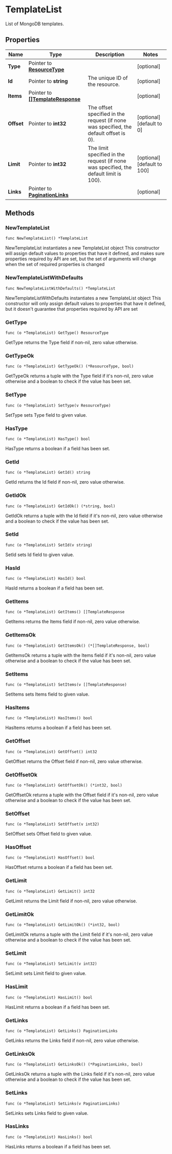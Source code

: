 # TemplateList

List of MongoDB templates.


## Properties

|Name | Type | Description | Notes|
|------------ | ------------- | ------------- | -------------|
|**Type** | Pointer to [**ResourceType**](ResourceType.md) |  | [optional] |
|**Id** | Pointer to **string** | The unique ID of the resource. | [optional] |
|**Items** | Pointer to [**[]TemplateResponse**](TemplateResponse.md) |  | [optional] |
|**Offset** | Pointer to **int32** | The offset specified in the request (if none was specified, the default offset is 0).  | [optional] [default to 0]|
|**Limit** | Pointer to **int32** | The limit specified in the request (if none was specified, the default limit is 100).  | [optional] [default to 100]|
|**Links** | Pointer to [**PaginationLinks**](PaginationLinks.md) |  | [optional] |

## Methods

### NewTemplateList

`func NewTemplateList() *TemplateList`

NewTemplateList instantiates a new TemplateList object
This constructor will assign default values to properties that have it defined,
and makes sure properties required by API are set, but the set of arguments
will change when the set of required properties is changed

### NewTemplateListWithDefaults

`func NewTemplateListWithDefaults() *TemplateList`

NewTemplateListWithDefaults instantiates a new TemplateList object
This constructor will only assign default values to properties that have it defined,
but it doesn't guarantee that properties required by API are set

### GetType

`func (o *TemplateList) GetType() ResourceType`

GetType returns the Type field if non-nil, zero value otherwise.

### GetTypeOk

`func (o *TemplateList) GetTypeOk() (*ResourceType, bool)`

GetTypeOk returns a tuple with the Type field if it's non-nil, zero value otherwise
and a boolean to check if the value has been set.

### SetType

`func (o *TemplateList) SetType(v ResourceType)`

SetType sets Type field to given value.

### HasType

`func (o *TemplateList) HasType() bool`

HasType returns a boolean if a field has been set.

### GetId

`func (o *TemplateList) GetId() string`

GetId returns the Id field if non-nil, zero value otherwise.

### GetIdOk

`func (o *TemplateList) GetIdOk() (*string, bool)`

GetIdOk returns a tuple with the Id field if it's non-nil, zero value otherwise
and a boolean to check if the value has been set.

### SetId

`func (o *TemplateList) SetId(v string)`

SetId sets Id field to given value.

### HasId

`func (o *TemplateList) HasId() bool`

HasId returns a boolean if a field has been set.

### GetItems

`func (o *TemplateList) GetItems() []TemplateResponse`

GetItems returns the Items field if non-nil, zero value otherwise.

### GetItemsOk

`func (o *TemplateList) GetItemsOk() (*[]TemplateResponse, bool)`

GetItemsOk returns a tuple with the Items field if it's non-nil, zero value otherwise
and a boolean to check if the value has been set.

### SetItems

`func (o *TemplateList) SetItems(v []TemplateResponse)`

SetItems sets Items field to given value.

### HasItems

`func (o *TemplateList) HasItems() bool`

HasItems returns a boolean if a field has been set.

### GetOffset

`func (o *TemplateList) GetOffset() int32`

GetOffset returns the Offset field if non-nil, zero value otherwise.

### GetOffsetOk

`func (o *TemplateList) GetOffsetOk() (*int32, bool)`

GetOffsetOk returns a tuple with the Offset field if it's non-nil, zero value otherwise
and a boolean to check if the value has been set.

### SetOffset

`func (o *TemplateList) SetOffset(v int32)`

SetOffset sets Offset field to given value.

### HasOffset

`func (o *TemplateList) HasOffset() bool`

HasOffset returns a boolean if a field has been set.

### GetLimit

`func (o *TemplateList) GetLimit() int32`

GetLimit returns the Limit field if non-nil, zero value otherwise.

### GetLimitOk

`func (o *TemplateList) GetLimitOk() (*int32, bool)`

GetLimitOk returns a tuple with the Limit field if it's non-nil, zero value otherwise
and a boolean to check if the value has been set.

### SetLimit

`func (o *TemplateList) SetLimit(v int32)`

SetLimit sets Limit field to given value.

### HasLimit

`func (o *TemplateList) HasLimit() bool`

HasLimit returns a boolean if a field has been set.

### GetLinks

`func (o *TemplateList) GetLinks() PaginationLinks`

GetLinks returns the Links field if non-nil, zero value otherwise.

### GetLinksOk

`func (o *TemplateList) GetLinksOk() (*PaginationLinks, bool)`

GetLinksOk returns a tuple with the Links field if it's non-nil, zero value otherwise
and a boolean to check if the value has been set.

### SetLinks

`func (o *TemplateList) SetLinks(v PaginationLinks)`

SetLinks sets Links field to given value.

### HasLinks

`func (o *TemplateList) HasLinks() bool`

HasLinks returns a boolean if a field has been set.


